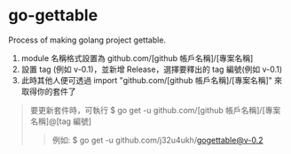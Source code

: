 # go-gettable
Process of making golang project gettable.

1. module 名稱格式設置為 github.com/[github 帳戶名稱]/[專案名稱]
2. 設置 tag (例如 v-0.1)，並新增 Release，選擇要釋出的 tag 編號(例如 v-0.1)
3. 此時其他人便可透過 import "github.com/[github 帳戶名稱]/[專案名稱]" 來取得你的套件了

> 要更新套件時，可執行 $ go get -u github.com/[github 帳戶名稱]/[專案名稱]@[tag 編號]
>> 例如: $ go get -u github.com/j32u4ukh/gogettable@v-0.2

